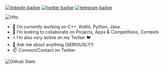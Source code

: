 [![linkedin badge](https://img.shields.io/badge/BrajBliss-30302f?style=flat&logo=linkedin)](https://www.linkedin.com/in/BrajBliss)
[![twitter badge](https://img.shields.io/badge/BrajBliss-30302f?style=flat&logo=twitter)](https://twitter.com/BrajBliss)
[![telegram badge](https://img.shields.io/badge/BrajBliss-30302f?style=flat&logo=telegram)](https://telegram.me/BrajBliss)


![Hits](https://hits.seeyoufarm.com/api/count/incr/badge.svg?url=https://github.com/vrindavan/)

- 🔭 I’m currently working on C++, Kotlin, Python, Java.
- 👯 I’m looking to collaborate on Projects, Apps & Competitions, Contests
- ⚡ I’m also very active on my Twitter 🐦
- 💬 Ask me about anything (SERIOUSLY!)
- 📫 Connect/Contact on Twitter

![Github Stats](https://github-readme-stats.vercel.app/api?username=vrindavan&show_icons=true&title_color=fff&icon_color=79ff97&text_color=9f9f9f&bg_color=151515)

